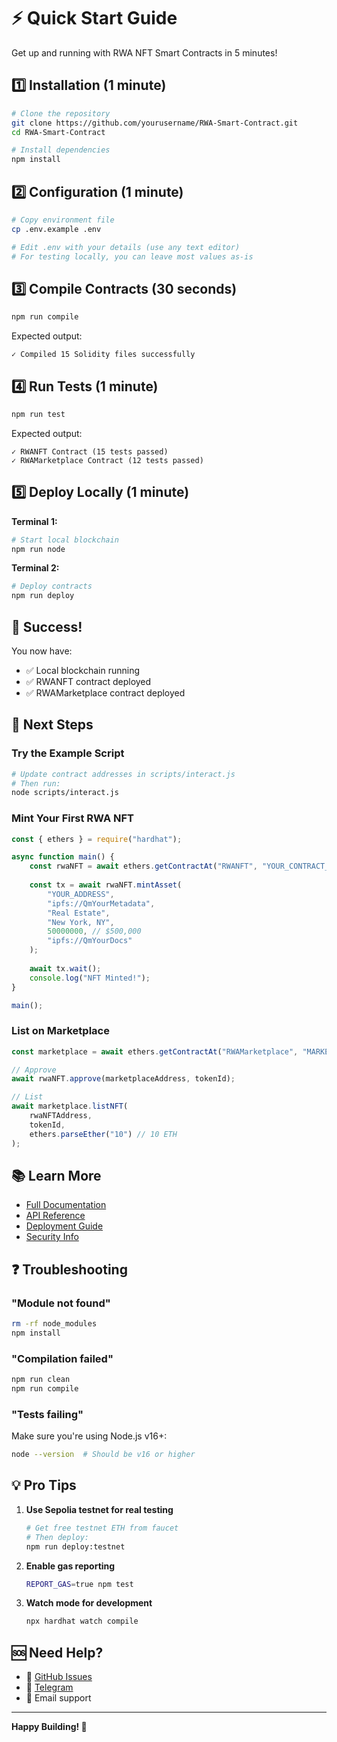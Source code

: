 # ⚡ Quick Start Guide

Get up and running with RWA NFT Smart Contracts in 5 minutes!

## 1️⃣ Installation (1 minute)

```bash
# Clone the repository
git clone https://github.com/yourusername/RWA-Smart-Contract.git
cd RWA-Smart-Contract

# Install dependencies
npm install
```

## 2️⃣ Configuration (1 minute)

```bash
# Copy environment file
cp .env.example .env

# Edit .env with your details (use any text editor)
# For testing locally, you can leave most values as-is
```

## 3️⃣ Compile Contracts (30 seconds)

```bash
npm run compile
```

Expected output:
```
✓ Compiled 15 Solidity files successfully
```

## 4️⃣ Run Tests (1 minute)

```bash
npm run test
```

Expected output:
```
✓ RWANFT Contract (15 tests passed)
✓ RWAMarketplace Contract (12 tests passed)
```

## 5️⃣ Deploy Locally (1 minute)

**Terminal 1:**
```bash
# Start local blockchain
npm run node
```

**Terminal 2:**
```bash
# Deploy contracts
npm run deploy
```

## 🎉 Success!

You now have:
- ✅ Local blockchain running
- ✅ RWANFT contract deployed
- ✅ RWAMarketplace contract deployed

## 🚀 Next Steps

### Try the Example Script

```bash
# Update contract addresses in scripts/interact.js
# Then run:
node scripts/interact.js
```

### Mint Your First RWA NFT

```javascript
const { ethers } = require("hardhat");

async function main() {
    const rwaNFT = await ethers.getContractAt("RWANFT", "YOUR_CONTRACT_ADDRESS");
    
    const tx = await rwaNFT.mintAsset(
        "YOUR_ADDRESS",
        "ipfs://QmYourMetadata",
        "Real Estate",
        "New York, NY",
        50000000, // $500,000
        "ipfs://QmYourDocs"
    );
    
    await tx.wait();
    console.log("NFT Minted!");
}

main();
```

### List on Marketplace

```javascript
const marketplace = await ethers.getContractAt("RWAMarketplace", "MARKETPLACE_ADDRESS");

// Approve
await rwaNFT.approve(marketplaceAddress, tokenId);

// List
await marketplace.listNFT(
    rwaNFTAddress,
    tokenId,
    ethers.parseEther("10") // 10 ETH
);
```

## 📚 Learn More

- [Full Documentation](README.md)
- [API Reference](docs/API.md)
- [Deployment Guide](docs/DEPLOYMENT.md)
- [Security Info](docs/SECURITY.md)

## ❓ Troubleshooting

### "Module not found"
```bash
rm -rf node_modules
npm install
```

### "Compilation failed"
```bash
npm run clean
npm run compile
```

### "Tests failing"
Make sure you're using Node.js v16+:
```bash
node --version  # Should be v16 or higher
```

## 💡 Pro Tips

1. **Use Sepolia testnet for real testing**
   ```bash
   # Get free testnet ETH from faucet
   # Then deploy:
   npm run deploy:testnet
   ```

2. **Enable gas reporting**
   ```bash
   REPORT_GAS=true npm test
   ```

3. **Watch mode for development**
   ```bash
   npx hardhat watch compile
   ```

## 🆘 Need Help?

- 📖 [GitHub Issues](https://github.com/yourusername/RWA-Smart-Contract/issues)
- 💬 [Telegram](https://t.me/topsecretagent_007)
- 📧 Email support

---

**Happy Building! 🚀**

